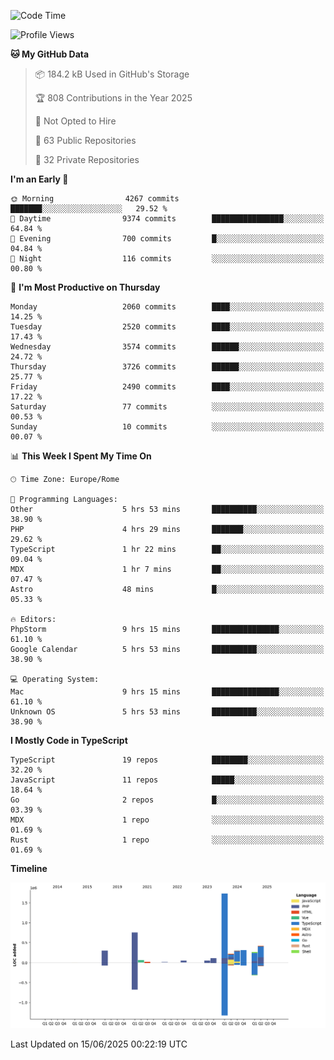 <!--START_SECTION:waka-->
![Code Time](http://img.shields.io/badge/Code%20Time-6%2C083%20hrs-blue)

![Profile Views](http://img.shields.io/badge/Profile%20Views-0-blue)

**🐱 My GitHub Data** 

> 📦 184.2 kB Used in GitHub's Storage 
 > 
> 🏆 808 Contributions in the Year 2025
 > 
> 🚫 Not Opted to Hire
 > 
> 📜 63 Public Repositories 
 > 
> 🔑 32 Private Repositories 
 > 
**I'm an Early 🐤** 

```text
🌞 Morning                4267 commits        ███████░░░░░░░░░░░░░░░░░░   29.52 % 
🌆 Daytime                9374 commits        ████████████████░░░░░░░░░   64.84 % 
🌃 Evening                700 commits         █░░░░░░░░░░░░░░░░░░░░░░░░   04.84 % 
🌙 Night                  116 commits         ░░░░░░░░░░░░░░░░░░░░░░░░░   00.80 % 
```
📅 **I'm Most Productive on Thursday** 

```text
Monday                   2060 commits        ████░░░░░░░░░░░░░░░░░░░░░   14.25 % 
Tuesday                  2520 commits        ████░░░░░░░░░░░░░░░░░░░░░   17.43 % 
Wednesday                3574 commits        ██████░░░░░░░░░░░░░░░░░░░   24.72 % 
Thursday                 3726 commits        ██████░░░░░░░░░░░░░░░░░░░   25.77 % 
Friday                   2490 commits        ████░░░░░░░░░░░░░░░░░░░░░   17.22 % 
Saturday                 77 commits          ░░░░░░░░░░░░░░░░░░░░░░░░░   00.53 % 
Sunday                   10 commits          ░░░░░░░░░░░░░░░░░░░░░░░░░   00.07 % 
```


📊 **This Week I Spent My Time On** 

```text
🕑︎ Time Zone: Europe/Rome

💬 Programming Languages: 
Other                    5 hrs 53 mins       ██████████░░░░░░░░░░░░░░░   38.90 % 
PHP                      4 hrs 29 mins       ███████░░░░░░░░░░░░░░░░░░   29.62 % 
TypeScript               1 hr 22 mins        ██░░░░░░░░░░░░░░░░░░░░░░░   09.04 % 
MDX                      1 hr 7 mins         ██░░░░░░░░░░░░░░░░░░░░░░░   07.47 % 
Astro                    48 mins             █░░░░░░░░░░░░░░░░░░░░░░░░   05.33 % 

🔥 Editors: 
PhpStorm                 9 hrs 15 mins       ███████████████░░░░░░░░░░   61.10 % 
Google Calendar          5 hrs 53 mins       ██████████░░░░░░░░░░░░░░░   38.90 % 

💻 Operating System: 
Mac                      9 hrs 15 mins       ███████████████░░░░░░░░░░   61.10 % 
Unknown OS               5 hrs 53 mins       ██████████░░░░░░░░░░░░░░░   38.90 % 
```

**I Mostly Code in TypeScript** 

```text
TypeScript               19 repos            ████████░░░░░░░░░░░░░░░░░   32.20 % 
JavaScript               11 repos            █████░░░░░░░░░░░░░░░░░░░░   18.64 % 
Go                       2 repos             █░░░░░░░░░░░░░░░░░░░░░░░░   03.39 % 
MDX                      1 repo              ░░░░░░░░░░░░░░░░░░░░░░░░░   01.69 % 
Rust                     1 repo              ░░░░░░░░░░░░░░░░░░░░░░░░░   01.69 % 
```



**Timeline**

![Lines of Code chart](https://raw.githubusercontent.com/frnwtr/frnwtr/main/assets/bar_graph.png)


 Last Updated on 15/06/2025 00:22:19 UTC
<!--END_SECTION:waka-->